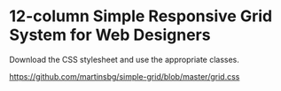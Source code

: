 # 12-column Simple Responsive Grid System for Web Designers
Download the CSS stylesheet and use the appropriate classes.

https://github.com/martinsbg/simple-grid/blob/master/grid.css
